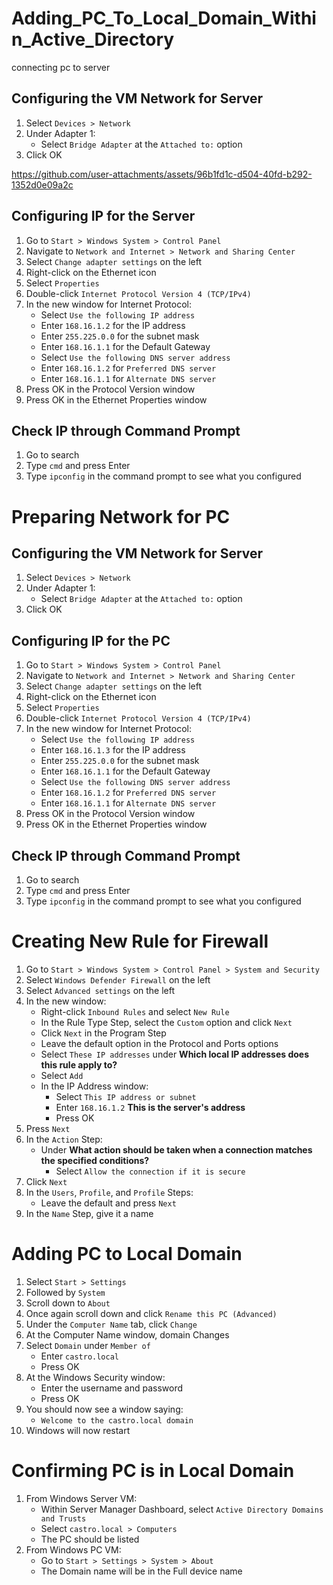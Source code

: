 # Adding_PC_To_Local_Domain_Within_Active_Directory
connecting pc to server


## Configuring the VM Network for Server
1. Select `Devices > Network`
2. Under Adapter 1:
    - Select `Bridge Adapter` at the `Attached to:` option
3. Click OK


https://github.com/user-attachments/assets/96b1fd1c-d504-40fd-b292-1352d0e09a2c


## Configuring IP for the Server
1. Go to `Start > Windows System > Control Panel`
2. Navigate to `Network and Internet > Network and Sharing Center`
3. Select `Change adapter settings` on the left
4. Right-click on the Ethernet icon
5. Select `Properties`
6. Double-click `Internet Protocol Version 4 (TCP/IPv4)`
7. In the new window for Internet Protocol:
    - Select `Use the following IP address`
    - Enter `168.16.1.2` for the IP address
    - Enter `255.225.0.0` for the subnet mask
    - Enter `168.16.1.1` for the Default Gateway
    - Select `Use the following DNS server address`
    - Enter `168.16.1.2` for `Preferred DNS server`
    - Enter `168.16.1.1` for `Alternate DNS server`
8. Press OK in the Protocol Version window
9. Press OK in the Ethernet Properties window

## Check IP through Command Prompt
1. Go to search
2. Type `cmd` and press Enter
3. Type `ipconfig` in the command prompt to see what you configured

# Preparing Network for PC

## Configuring the VM Network for Server
1. Select `Devices > Network`
2. Under Adapter 1:
    - Select `Bridge Adapter` at the `Attached to:` option
3. Click OK

## Configuring IP for the PC
1. Go to `Start > Windows System > Control Panel`
2. Navigate to `Network and Internet > Network and Sharing Center`
3. Select `Change adapter settings` on the left
4. Right-click on the Ethernet icon
5. Select `Properties`
6. Double-click `Internet Protocol Version 4 (TCP/IPv4)`
7. In the new window for Internet Protocol:
    - Select `Use the following IP address`
    - Enter `168.16.1.3` for the IP address
    - Enter `255.225.0.0` for the subnet mask
    - Enter `168.16.1.1` for the Default Gateway
    - Select `Use the following DNS server address`
    - Enter `168.16.1.2` for `Preferred DNS server`
    - Enter `168.16.1.1` for `Alternate DNS server`
8. Press OK in the Protocol Version window
9. Press OK in the Ethernet Properties window

## Check IP through Command Prompt
1. Go to search
2. Type `cmd` and press Enter
3. Type `ipconfig` in the command prompt to see what you configured

# Creating New Rule for Firewall

1. Go to `Start > Windows System > Control Panel > System and Security`
2. Select `Windows Defender Firewall` on the left
3. Select `Advanced settings` on the left
4. In the new window:
    - Right-click `Inbound Rules` and select `New Rule`
    - In the Rule Type Step, select the `Custom` option and click `Next`
    - Click `Next` in the Program Step
    - Leave the default option in the Protocol and Ports options
    - Select `These IP addresses` under **Which local IP addresses does this rule apply to?**
    - Select `Add`
    - In the IP Address window:
        - Select `This IP address or subnet`
        - Enter `168.16.1.2` **This is the server's address**
        - Press OK
5. Press `Next`
6. In the `Action` Step:
    - Under **What action should be taken when a connection matches the specified conditions?**
        - Select `Allow the connection if it is secure`
7. Click `Next`
8. In the `Users`, `Profile`, and `Profile` Steps:
    - Leave the default and press `Next`
9. In the `Name` Step, give it a name

# Adding PC to Local Domain

1. Select `Start > Settings`
2. Followed by `System`
3. Scroll down to `About`
4. Once again scroll down and click `Rename this PC (Advanced)`
5. Under the `Computer Name` tab, click `Change`
6. At the Computer Name window, domain Changes
7. Select `Domain` under `Member of`
    - Enter `castro.local`
    - Press OK
8. At the Windows Security window:
    - Enter the username and password
    - Press OK
9. You should now see a window saying:
    - `Welcome to the castro.local domain`
10. Windows will now restart

# Confirming PC is in Local Domain

1. From Windows Server VM:
    - Within Server Manager Dashboard, select `Active Directory Domains and Trusts`
    - Select `castro.local > Computers`
    - The PC should be listed
2. From Windows PC VM:
    - Go to `Start > Settings > System > About`
    - The Domain name will be in the Full device name

